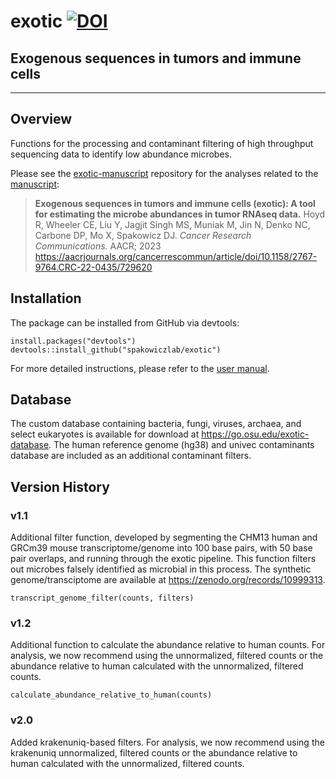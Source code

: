 # exotic [![DOI](https://zenodo.org/badge/592828783.svg)](https://zenodo.org/badge/latestdoi/592828783)

## Exogenous sequences in tumors and immune cells
----
## Overview
Functions for the processing and contaminant filtering of high throughput sequencing data to identify low abundance microbes. 

Please see the [exotic-manuscript](https://github.com/spakowiczlab/exotic-manuscript) repository for the analyses related to the [manuscript](https://aacrjournals.org/cancerrescommun/article/doi/10.1158/2767-9764.CRC-22-0435/729620):
> __Exogenous sequences in tumors and immune cells (exotic): A tool for estimating the microbe abundances in tumor RNAseq data.__ 
Hoyd R, Wheeler CE, Liu Y, Jagjit Singh MS, Muniak M, Jin N, Denko NC, Carbone DP, Mo X, Spakowicz DJ.
_Cancer Research Communications._ AACR; 2023 https://aacrjournals.org/cancerrescommun/article/doi/10.1158/2767-9764.CRC-22-0435/729620

## Installation
The package can be installed from GitHub via devtools:
```
install.packages("devtools")
devtools::install_github("spakowiczlab/exotic")
```
For more detailed instructions, please refer to the [user manual](https://github.com/spakowiczlab/exotic/blob/main/doc/user_manual.md).

## Database 
The custom database containing bacteria, fungi, viruses, archaea, and select eukaryotes is available for download at https://go.osu.edu/exotic-database. The human reference genome (hg38) and univec contaminants database are included as an additional contaminant filters.

## Version History

### v1.1
Additional filter function, developed by segmenting the CHM13 human and GRCm39 mouse transcriptome/genome into 100 base pairs, with 50 base pair overlaps, and running through the exotic pipeline. This function filters out microbes falsely identified as microbial in this process. The synthetic genome/transciptome are available at https://zenodo.org/records/10999313.
```
transcript_genome_filter(counts, filters)
```

### v1.2
Additional function to calculate the abundance relative to human counts. For analysis, we now recommend using the unnormalized, filtered counts or the abundance relative to human calculated with the unnormalized, filtered counts.
```
calculate_abundance_relative_to_human(counts)
```

### v2.0
Added krakenuniq-based filters. For analysis, we now recommend using the krakenuniq unnormalized, filtered counts or the abundance relative to human calculated with the unnormalized, filtered counts. 
